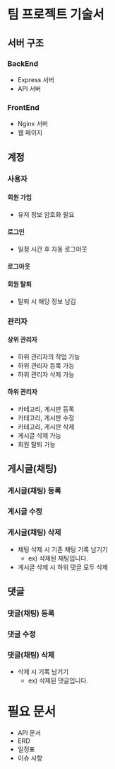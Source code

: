 # 팀 프로젝트 기술서

## 서버 구조

### BackEnd

- Express 서버
- API 서버

### FrontEnd

- Nginx 서버
- 웹 페이지

## 계정

### 사용자

#### 회원 가입

- 유저 정보 암호화 필요

#### 로그인

- 일정 시간 후 자동 로그아웃

#### 로그아웃

#### 회원 탈퇴

- 탈퇴 시 해당 정보 남김

### 관리자

#### 상위 관리자

- 하위 관리자의 작업 가능
- 하위 관리자 등록 가능
- 하위 관리자 삭제 가능

#### 하위 관리자

- 카테고리, 게시판 등록
- 카테고리, 게시판 수정
- 카테고리, 게시판 삭제
- 게시글 삭제 가능
- 회원 탈퇴 가능

## 게시글(채팅)

### 게시글(채팅) 등록

### 게시글 수정

### 게시글(채팅) 삭제

- 채팅 삭제 시 기존 채팅 기록 남기기
  - ex) 삭제된 채팅입니다.
- 게시글 삭제 시 하위 댓글 모두 삭제

## 댓글

### 댓글(채팅) 등록

### 댓글 수정

### 댓글(채팅) 삭제

- 삭제 시 기록 남기기
  - ex) 삭제된 댓글입니다.

# 필요 문서

- API 문서
- ERD
- 일정표
- 이슈 사항
